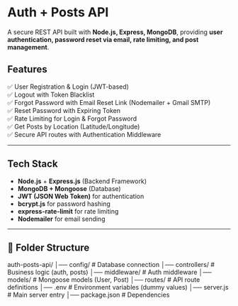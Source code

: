 # Auth + Posts API  

A secure REST API built with **Node.js, Express, MongoDB**, providing **user authentication, password reset via email, rate limiting, and post management**.  

## Features  

✅ User Registration & Login (JWT-based)  
✅ Logout with Token Blacklist  
✅ Forgot Password with Email Reset Link (Nodemailer + Gmail SMTP)  
✅ Reset Password with Expiring Token  
✅ Rate Limiting for Login & Forgot Password  
✅ Get Posts by Location (Latitude/Longitude)  
✅ Secure API routes with Authentication Middleware  

---

##  Tech Stack  

- **Node.js** + **Express.js** (Backend Framework)  
- **MongoDB + Mongoose** (Database)  
- **JWT (JSON Web Token)** for authentication  
- **bcrypt.js** for password hashing  
- **express-rate-limit** for rate limiting  
- **Nodemailer** for email sending  

---

## 📂 Folder Structure  

auth-posts-api/
│── config/ # Database connection
│── controllers/ # Business logic (auth, posts)
│── middleware/ # Auth middleware
│── models/ # Mongoose models (User, Post)
│── routes/ # API route definitions
│── .env # Environment variables (dummy values)
│── server.js # Main server entry
│── package.json # Dependencies
